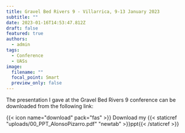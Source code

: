 ```yaml
---
title: Gravel Bed Rivers 9 - Villarrica, 9-13 January 2023
subtitle: ""
date: 2023-01-16T14:53:47.812Z
draft: false
featured: true
authors:
  - admin
tags:
  - Conference
  - UASs
image:
  filename: ""
  focal_point: Smart
  preview_only: false
---
```

The presentation I gave at the Gravel Bed Rivers 9 conference can be downloaded from the following link:

{{< icon name="download" pack="fas" >}} Download my {{< staticref "uploads/00_PPT_AlonsoPizarro.pdf" "newtab" >}}ppt{{< /staticref >}}